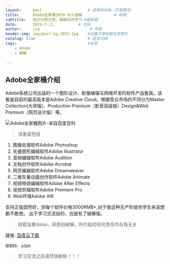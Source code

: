 ```yaml
--- 
layout:     post                    # 使用的布局（不需要改）
title:      Adobe全家桶2019-永久破解              # 标题 
subtitle:   知识付费光荣，破解仅供学习 #副标题
date:       2019-7-11           # 时间
author:     lzw                      # 作者
header-img: img/post-bg-2015.jpg    #这篇文章标题背景图片
catalog: true                       # 是否归档
tags:                               #标签
    - Abobe
    - 破解
    
---
```


## Adobe全家桶介绍

Adobe系统公司出品的一个图形设计、影像编辑与网络开发的软件产品套装。该套装目前的最高版本是Adobe Creative Cloud。根据受众市场的不同分为Master Collection(大师版)、Production Premium（影音高级版）Design&Web Premium（网页设计版）等。

![Adobe全家桶图片-来自百度百科](https://gss0.bdstatic.com/-4o3dSag_xI4khGkpoWK1HF6hhy/baike/w%3D268%3Bg%3D0/sign=15141d9bd31373f0f53f68999c342cc6/caef76094b36acafea8a131c7ed98d1000e99cec.jpg)

> 该套装包括

1. 图像处理软件Adobe Photoshop
2. 矢量图形编辑软件Adobe Illustrator
3. 音频编辑软件Adobe Audition
4. 文档创作软件Adobe Acrobat
5. 网页编辑软件Adobe Dreamweaver
6. 二维矢量动画创作软件Adobe Animate
7. 视频特效编辑软件Adobe After Effects
8. 视频剪辑软件Adobe Premiere Pro
9. Web环境Adobe AIR

支持正版固然好，但每个软件价格3000RMB+,对于我这种无产阶级穷学生来说想都不敢想。
出于学习交流目的，也就有了破解版。

> 转载自某dalao，非原创破解，所引起的任何责任均与我无关

链接: [百度云下载](https://pan.baidu.com/s/1VmyZ43-SOC309rSnwMIl3g)

`
提取码: p2pb
`

> 学习交流之后请尽快删除！！！
